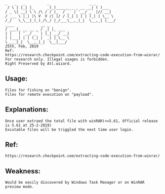   ```
  _   _   _          _                  _ _ 
   / \ | |_| |_      _(_)______ _ _ __ __| ( )___ 
  / _ \| __| \ \ /\ / / |_  / _` | '__/ _` |// __|
 / ___ \ |_| |\ V  V /| |/ / (_| | | | (_| | \__ \
/_/   \_\__|_(_)_/\_/ |_/___\__,_|_|  \__,_| |___/
  ____            __ _       
 / ___|_ __ __ _ / _| |_ ___ 
| |   | '__/ _` | |_| __/ __|
| |___| | | (_| |  _| |_\__ \
 \____|_|  \__,_|_|  \__|___/ 
25th, Feb, 2019
Ref:
https://research.checkpoint.com/extracting-code-execution-from-winrar/
For research only. Illegal usages is forbidden.
Right Preserved by Atl.wizard.
```
## Usage:

    Files for fishing on "benign".
    Files for remote execution on "payload".

## Explanations:
    Once user extraed the total file with winRAR(<=5.61, Official release is 5.61 at 25-2-2019)
    Excutable files will be triggled the next time user login.

## Ref:
    https://research.checkpoint.com/extracting-code-execution-from-winrar/

## Weakness:
    Would be easily discovered by Windows Task Manager or on WinRAR preview mode.
